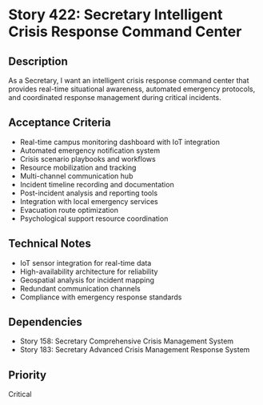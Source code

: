 # Story 422: Secretary Intelligent Crisis Response Command Center

## Description
As a Secretary, I want an intelligent crisis response command center that provides real-time situational awareness, automated emergency protocols, and coordinated response management during critical incidents.

## Acceptance Criteria
- Real-time campus monitoring dashboard with IoT integration
- Automated emergency notification system
- Crisis scenario playbooks and workflows
- Resource mobilization and tracking
- Multi-channel communication hub
- Incident timeline recording and documentation
- Post-incident analysis and reporting tools
- Integration with local emergency services
- Evacuation route optimization
- Psychological support resource coordination

## Technical Notes
- IoT sensor integration for real-time data
- High-availability architecture for reliability
- Geospatial analysis for incident mapping
- Redundant communication channels
- Compliance with emergency response standards

## Dependencies
- Story 158: Secretary Comprehensive Crisis Management System
- Story 183: Secretary Advanced Crisis Management Response System

## Priority
Critical